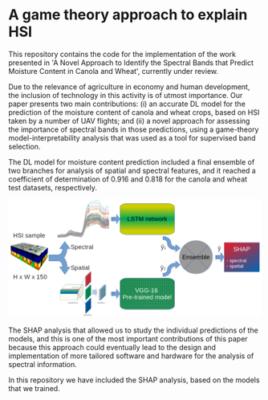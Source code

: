 # A game theory approach to explain HSI

This repository contains the code for the implementation of the work presented in 'A Novel Approach to Identify the Spectral Bands that Predict Moisture Content in Canola and Wheat', currently under review.

Due to the relevance of agriculture in economy and human development, the inclusion of technology in this activity is of utmost importance. Our paper
presents two main contributions: (i) an accurate DL model for the prediction of the moisture content of canola and wheat crops, based on HSI taken by a number of UAV flights; and (ii) a novel approach for assessing the importance of spectral bands in those predictions, using a game-theory model-interpretability analysis that was used as a tool for supervised band selection. 

The DL model for moisture content prediction included a final ensemble of two branches for analysis of spatial and spectral features, and it reached a coefficient of determination of 0.916 and 0.818 for the canola and wheat test datasets, respectively. 

![Block diagram that represents the whole information extraction scheme and analysis of predictions](https://github.com/juliotorrest/game_theory_HSI/blob/main/block.png)

The SHAP analysis that allowed us to study the individual predictions of the models, and this is one of the most important contributions of this paper because this approach could eventually lead to the design and implementation of more tailored software and hardware for the analysis of spectral information.

In this repository we have included the SHAP analysis, based on the models that we trained.
